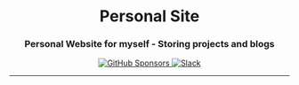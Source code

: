 <h1 align="center">Personal Site</h1>

<h3 align="center">Personal Website for myself - Storing projects and blogs</h3>

<!-- Badges -->
<p align="center">
    <a href="https://github.com/users/WalshyDev/sponsorship" target="_blank">
        <img src="https://img.shields.io/badge/GitHub%20Sponsors-WalshyDev-orange.svg?style=flat-square" alt="GitHub Sponsors"/>
    </a>
    <a href="http://walshy.dev/donate" target="_blank">
        <img src="https://img.shields.io/badge/PayPal-WalshyDev-blue.svg?style=flat-square" alt="Slack"/>
    </a>
</p>

<hr/>